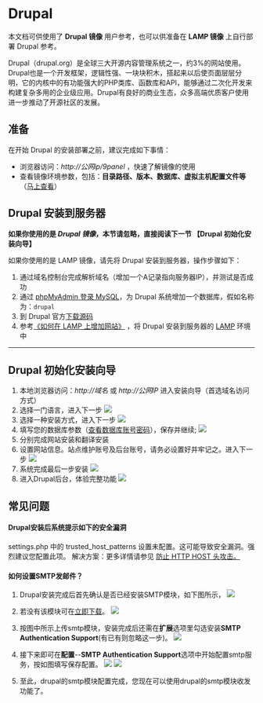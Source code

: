 # Drupal

本文档可供使用了 **Drupal 镜像** 用户参考，也可以供准备在 **LAMP 镜像** 上自行部署 Drupal 参考。

Drupal（drupal.org）是全球三大开源内容管理系统之一，约3%的网站使用。Drupal也是一个开发框架，逻辑性强、一块块积木，搭起来以后使页面层层分明，它的内核中的有功能强大的PHP类库、函数库和API，能够通过二次化开发来构建复杂多用的企业级应用。Drupal有良好的商业生态，众多高端优质客户使用进一步推动了开源社区的发展。

## 准备

在开始 Drupal 的安装部署之前，建议完成如下事情：

* 浏览器访问：*http://公网ip/9panel* ，快速了解镜像的使用
* 查看镜像环境参数，包括：**目录路径、版本、数据库、虚拟主机配置文件等** （[马上查看](https://support.websoft9.com/docs/lamp/zh/stack-components.html)）

## Drupal 安装到服务器

**如果你使用的是 *Drupal 镜像*，本节请忽略，直接阅读下一节 【Drupal 初始化安装向导】**

如果你使用的是 LAMP 镜像，请先将 Drupal 安装到服务器，操作步骤如下：

1. 通过域名控制台完成解析域名（增加一个A记录指向服务器IP），并测试是否成功
2. 通过 [phpMyAdmin 登录 MySQL](https://support.websoft9.com/docs/lamp/zh/admin-mysql.html)，为 Drupal 系统增加一个数据库，假如名称为：`drupal`
3. 到 Drupal 官方[下载源码](https://www.drupal.org/download)
4. 参考[《如何在 LAMP 上增加网站》](https://support.websoft9.com/docs/lamp/zh/solution-deployment.html#安装第二个网站) ，将 Drupal 安装到服务器的 [LAMP](https://support.websoft9.com/docs/lamp/zh/) 环境中

---

## Drupal 初始化安装向导

1. 本地浏览器访问：*http://域名* 或 *http://公网IP* 进入安装向导（首选域名访问方式）
2.  选择一门语言，进入下一步
    ![](http://libs.websoft9.com/Websoft9/DocsPicture/zh/drupal/dp01.png)
3.  选择一种安装方式，进入下一步
    ![](http://libs.websoft9.com/Websoft9/DocsPicture/zh/drupal/dp02.png)
4.  填写您的数据库参数（[查看数据库账号密码](https://support.websoft9.com/docs/lamp/zh/stack-accounts.html)），保存并继续;
    ![](http://libs.websoft9.com/Websoft9/DocsPicture/zh/drupal/dp03.png)
5.  分别完成网站安装和翻译安装
6.  设置网站信息。站点维护账号及后台账号，请务必设置好并牢记之。进入下一步
    ![](http://libs.websoft9.com/Websoft9/DocsPicture/zh/drupal/dp06.png)
7.  系统完成最后一步安装
    ![](http://libs.websoft9.com/Websoft9/DocsPicture/zh/drupal/dp08.png)
8.  进入Drupal后台，体验完整功能
    ![](http://libs.websoft9.com/Websoft9/DocsPicture/zh/drupal/dp09.png)

## 常见问题

#### Drupal安装后系统提示如下的安全漏洞
settings.php 中的 trusted_host_patterns 设置未配置。这可能导致安全漏洞。强烈建议您配置此项。
解决方案：更多详情请参见 [防止 HTTP HOST 头攻击。](https://www.drupal.org/node/1992030)

#### 如何设置SMTP发邮件？

1. Drupal安装完成后首先确认是否已经安装SMTP模块，如下图所示，
  ![](http://libs.websoft9.com/Websoft9/DocsPicture/zh/drupal/drupal-smtp-1-websoft9.png)

2. 若没有该模块可在[立即下载](http://drupal.org/project/smtp)。
  ![](http://libs.websoft9.com/Websoft9/DocsPicture/zh/drupal/drupal-smtp-2-websoft9.png)

3. 按图中所示上传smtp模块，安装完成后还需在**扩展**选项里勾选安装**SMTP Authentication Support**(有已有则忽略这一步)。
  ![](http://libs.websoft9.com/Websoft9/DocsPicture/zh/drupal/drupal-smtp-3-websoft9.png)

4. 接下来即可在**配置**--**SMTP Authentication Support**选项中开始配置smtp服务，按如图填写保存配置。
  ![](http://libs.websoft9.com/Websoft9/DocsPicture/zh/drupal/drupal-smtp-4-websoft9.png)
  ![](http://libs.websoft9.com/Websoft9/DocsPicture/zh/drupal/drupal-smtp-5-websoft9.png)
  
5. 至此，drupal的smtp模块配置完成，您现在可以使用drupal的smtp模块收发功能了。